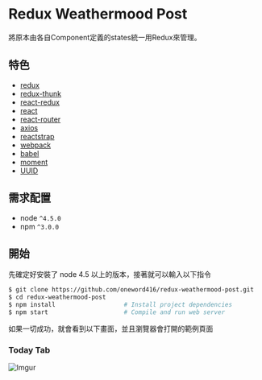 # Redux Weathermood Post

將原本由各自Component定義的states統一用Redux來管理。

## 特色

* [redux](https://github.com/reactjs/redux)
* [redux-thunk](https://github.com/gaearon/redux-thunk)
* [react-redux](https://github.com/reactjs/react-redux)
* [react](https://github.com/facebook/react)
* [react-router](https://github.com/ReactTraining/react-router)
* [axios](https://github.com/axios/axios)
* [reactstrap](https://github.com/reactstrap/reactstrap)
* [webpack](https://github.com/webpack/webpack)
* [babel](https://github.com/babel/babel)
* [moment](https://github.com/moment/moment/)
* [UUID](https://github.com/kelektiv/node-uuid)

## 需求配置
* node `^4.5.0`
* npm `^3.0.0`

## 開始

先確定好安裝了 node 4.5 以上的版本，接著就可以輸入以下指令

```bash
$ git clone https://github.com/oneword416/redux-weathermood-post.git
$ cd redux-weathermood-post
$ npm install                   # Install project dependencies
$ npm start                     # Compile and run web server
```

如果一切成功，就會看到以下畫面，並且瀏覽器會打開的範例頁面
### Today Tab
![Imgur](https://i.imgur.com/Nfnfgj6.png)

